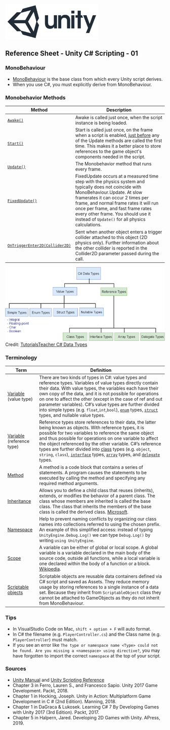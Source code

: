 

![unity logo](images/unity-logo-293w.png)

## Reference Sheet - Unity C# Scripting - 01


### MonoBehaviour

* [MonoBehaviour](https://docs.unity3d.com/ScriptReference/MonoBehaviour.html) is the base class from which every Unity script derives. 
* When you use C#, you must explicitly derive from MonoBehaviour.


### Monobehavior Methods

Method | Description
--- | ---
[`Awake()`](https://docs.unity3d.com/ScriptReference/MonoBehaviour.Awake.html) | Awake is called just once, when the script instance is being loaded.
[`Start()`](https://docs.unity3d.com/ScriptReference/MonoBehaviour.Start.html) | Start is called just once, on the frame when a script is enabled, [just before](https://docs.unity3d.com/Manual/ExecutionOrder.html) any of the Update methods are called the first time. This makes it a better place to store references to the game object's components needed in the script.
[`Update()`](https://docs.unity3d.com/ScriptReference/MonoBehaviour.Update.html) | The Monobehavior method that runs every frame. 
[`FixedUpdate()`](https://docs.unity3d.com/ScriptReference/MonoBehaviour.FixedUpdate.html) | FixedUpdate occurs at a measured time step with the physics system and typically does not coincide with MonoBehaviour.Update. At slow framerates it can occur 2 times per frame, and normal frame rates it will run once per frame, and fast frame rates every other frame. You should use it instead of `Update()` for all physics calculations. 
[`OnTriggerEnter2D(Collider2D)`](https://docs.unity3d.com/ScriptReference/MonoBehaviour.OnTriggerEnter2D.html) | Sent when another object enters a trigger collider attached to this object (2D physics only). Further information about the other collider is reported in the Collider2D parameter passed during the call.


![data types](images/datatypes.png)
Credit: [TutorialsTeacher C# Data Types](https://www.tutorialsteacher.com/csharp/csharp-data-types)

### Terminology

Term | Definition
--- | ---
[Variable](https://docs.microsoft.com/en-us/dotnet/csharp/tour-of-csharp/types-and-variables) (value type) | There are two kinds of types in C#: value types and reference types. Variables of value types directly contain their data. With value types, the variables each have their own copy of the data, and it is not possible for operations on one to affect the other (except in the case of ref and out parameter variables). C#’s value types are further divided into simple types (e.g. `float`,`int`,`bool`), [`enum`](https://docs.microsoft.com/en-us/dotnet/csharp/tour-of-csharp/enums) types, [`struct`](https://docs.microsoft.com/en-us/dotnet/csharp/tour-of-csharp/structs) types, and nullable value types. 
[Variable](https://docs.microsoft.com/en-us/dotnet/csharp/tour-of-csharp/types-and-variables) (reference type) | Reference types store references to their data, the latter being known as objects. With reference types, it is possible for two variables to reference the same object and thus possible for operations on one variable to affect the object referenced by the other variable. C#’s reference types are further divided into [class](https://docs.microsoft.com/en-us/dotnet/csharp/tour-of-csharp/classes-and-objects) types (e.g. `object`, `string`, `class`), [`interface`](https://docs.microsoft.com/en-us/dotnet/csharp/tour-of-csharp/interfaces) types, [`array`](https://docs.microsoft.com/en-us/dotnet/csharp/tour-of-csharp/arrays) types, and [`delegate`](https://docs.microsoft.com/en-us/dotnet/csharp/tour-of-csharp/delegates) types.
[Method](https://docs.microsoft.com/en-us/dotnet/csharp/programming-guide/classes-and-structs/methods) | A method is a code block that contains a series of statements. A program causes the statements to be executed by calling the method and specifying any required method arguments. 
[Inheritance](https://unity3d.com/learn/tutorials/topics/scripting/inheritance) | Allows you to define a child class that reuses (inherits), extends, or modifies the behavior of a parent class. The class whose members are inherited is called the base class. The class that inherits the members of the base class is called the derived class. [Microsoft](https://docs.microsoft.com/en-us/dotnet/csharp/tutorials/inheritance).
[Namespace](https://docs.unity3d.com/Manual/Namespaces.html) | Help to prevent naming conflicts by organizing our class names into collections referred to using the chosen prefix. An example of this simplified access: instead of typing `UnityEngine.Debug.Log()` we can type `Debug.Log()` by writing `using UnityEngine`.
[Scope](https://unity3d.com/learn/tutorials/topics/scripting/scope-and-access-modifiers) | A variable can be either of global or local scope. A global variable is a variable declared in the main body of the source code, outside all functions, while a local variable is one declared within the body of a function or a block. [Wikipedia](https://en.wikipedia.org/wiki/Scope_(computer_science)).
[Scriptable objects](https://unity3d.com/learn/tutorials/modules/beginner/live-training-archive/scriptable-objects) | Scriptable objects are reusable data containers defined via C# script and saved as Assets. They reduce memory usage by storing references to a single instance of a data set. Because they inherit from `ScriptableObject` class they cannot be attached to GameObjects as they do not inherit from MonoBehaviour.


### Tips

* In VisualStudio Code on Mac, `shift + option + F` will auto format.
* In C# the filename (e.g. `PlayerController.cs`) and the Class name (e.g. `PlayerController`) must match.
* If you see an error like `The type or namespace name <Type> could not be found. Are you missing a <namespace> using directive?`, you may have forgotten to import the correct `namespace` at the top of your script.


### Sources
* [Unity Manual](https://docs.unity3d.com/Manual/index.html) and [Unity Scripting Reference](https://docs.unity3d.com/ScriptReference/index.html)
* Chapter 3 in Ferro, Lauren S., and Francesco Sapio. Unity 2017 Game Development. Packt, 2018.
* Chapter 1 in Hocking, Joseph. Unity in Action: Multiplatform Game Development in C # (2nd Edition). Manning, 2018.
* Chapter 1 in DaGraca & Lukosek. Learning C# 7 By Developing Games with Unity 2017 (3rd Edition). Packt, 2017.
* Chapter 5 in Halpern, Jared. Developing 2D Games with Unity. APress, 2019.

